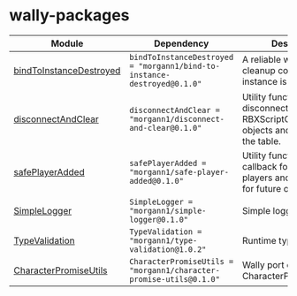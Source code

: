 # wally-packages

| Module | Dependency | Description |
| ------ | ---------- | ----------- |
| [bindToInstanceDestroyed](https://github.com/morgann1/wally-packages/tree/main/modules/bind-to-instance-destroyed) | `bindToInstanceDestroyed = "morgann1/bind-to-instance-destroyed@0.1.0"` | A reliable way to execute cleanup code when an instance is destroyed. |
| [disconnectAndClear](https://github.com/morgann1/wally-packages/tree/main/modules/disconnect-and-clear) | `disconnectAndClear = "morgann1/disconnect-and-clear@0.1.0"` | Utility function that disconnects all given RBXScriptConnection objects and then clears the table. |
| [safePlayerAdded](https://github.com/morgann1/wally-packages/tree/main/modules/safe-player-added) | `safePlayerAdded = "morgann1/safe-player-added@0.1.0"` | Utility function that runs a callback for all current players and connects it for future ones. |
| [SimpleLogger](https://github.com/morgann1/wally-packages/tree/main/modules/simple-logger) | `SimpleLogger = "morgann1/simple-logger@0.1.0"` | Simple logging utility |
| [TypeValidation](https://github.com/morgann1/wally-packages/tree/main/modules/type-validation) | `TypeValidation = "morgann1/type-validation@1.0.2"` | Runtime type validation | 
| [CharacterPromiseUtils](https://github.com/morgann1/wally-packages/tree/main/modules/character-promise-utils) | `CharacterPromiseUtils = "morgann1/character-promise-utils@0.1.0"` | Wally port of Quenty's CharacterPromiseUtils.lua | .